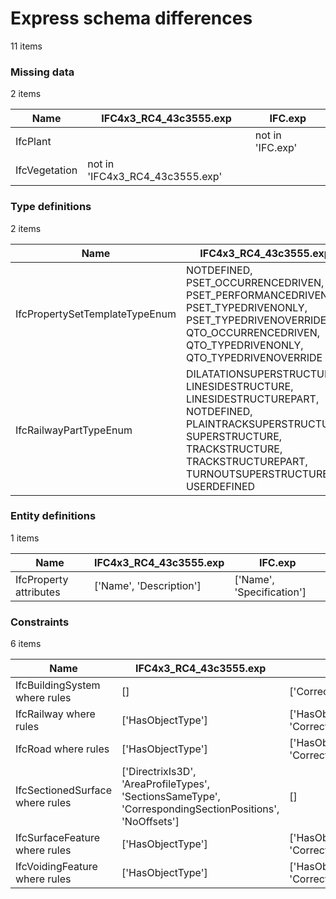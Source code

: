# Express schema differences

11 items


### Missing data

2 items

| Name          | IFC4x3_RC4_43c3555.exp          | IFC.exp          |
|---------------|---------------------------------|------------------|
| IfcPlant      |                                 | not in 'IFC.exp' |
| IfcVegetation | not in 'IFC4x3_RC4_43c3555.exp' |                  |

### Type definitions

2 items

| Name                           | IFC4x3_RC4_43c3555.exp                                                                                                                                                                           | IFC.exp                                                                                                                                                                                         |
|--------------------------------|--------------------------------------------------------------------------------------------------------------------------------------------------------------------------------------------------|-------------------------------------------------------------------------------------------------------------------------------------------------------------------------------------------------|
| IfcPropertySetTemplateTypeEnum | NOTDEFINED, PSET_OCCURRENCEDRIVEN, PSET_PERFORMANCEDRIVEN, PSET_TYPEDRIVENONLY, PSET_TYPEDRIVENOVERRIDE, QTO_OCCURRENCEDRIVEN, QTO_TYPEDRIVENONLY, QTO_TYPEDRIVENOVERRIDE                        | NOTDEFINED                                                                                                                                                                                      |
| IfcRailwayPartTypeEnum         | DILATATIONSUPERSTRUCTURE, LINESIDESTRUCTURE, LINESIDESTRUCTUREPART, NOTDEFINED, PLAINTRACKSUPERSTRUCTURE, SUPERSTRUCTURE, TRACKSTRUCTURE, TRACKSTRUCTUREPART, TURNOUTSUPERSTRUCTURE, USERDEFINED | DILATATIONSUPERSTRUCTURE, LINESIDESTRUCTURE, LINESIDESTRUCTUREPART, NOTDEFINED, PLAINTRACKSUPESTRUCTURE, SUPERSTRUCTURE, TRACKSTRUCTURE, TRACKSTRUCTUREPART, TURNOUTSUPERSTRUCTURE, USERDEFINED |

### Entity definitions

1 items

| Name                   | IFC4x3_RC4_43c3555.exp   | IFC.exp                   |
|------------------------|--------------------------|---------------------------|
| IfcProperty attributes | ['Name', 'Description']  | ['Name', 'Specification'] |

### Constraints

6 items

| Name                            | IFC4x3_RC4_43c3555.exp                                                                                  | IFC.exp                                    |
|---------------------------------|---------------------------------------------------------------------------------------------------------|--------------------------------------------|
| IfcBuildingSystem where rules   | []                                                                                                      | ['CorrectPredefinedType']                  |
| IfcRailway where rules          | ['HasObjectType']                                                                                       | ['HasObjectType', 'CorrectPredefinedType'] |
| IfcRoad where rules             | ['HasObjectType']                                                                                       | ['HasObjectType', 'CorrectPredefinedType'] |
| IfcSectionedSurface where rules | ['DirectrixIs3D', 'AreaProfileTypes', 'SectionsSameType', 'CorrespondingSectionPositions', 'NoOffsets'] | []                                         |
| IfcSurfaceFeature where rules   | ['HasObjectType']                                                                                       | ['HasObjectType', 'CorrectPredefinedType'] |
| IfcVoidingFeature where rules   | ['HasObjectType']                                                                                       | ['HasObjectType', 'CorrectPredefinedType'] |

